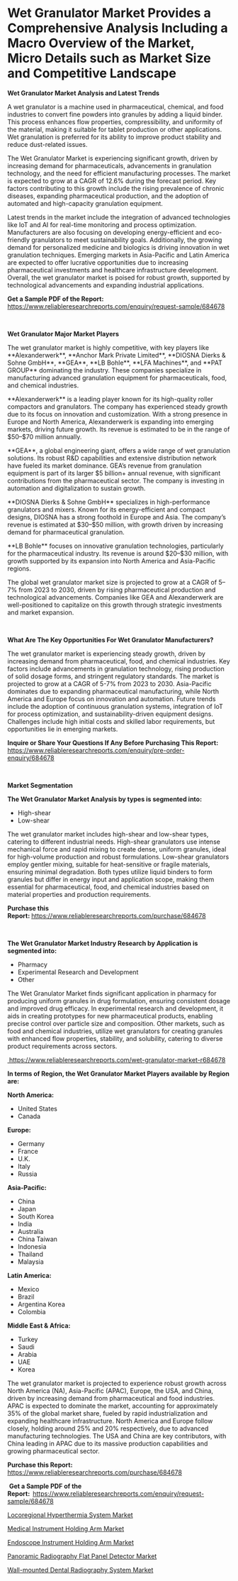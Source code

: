 <p><h1>Wet Granulator Market Provides a Comprehensive Analysis Including a Macro Overview of the Market, Micro Details such as Market Size and Competitive Landscape</h1></p><p><strong>Wet Granulator Market Analysis and Latest Trends</strong></p>
<p><p>A wet granulator is a machine used in pharmaceutical, chemical, and food industries to convert fine powders into granules by adding a liquid binder. This process enhances flow properties, compressibility, and uniformity of the material, making it suitable for tablet production or other applications. Wet granulation is preferred for its ability to improve product stability and reduce dust-related issues.</p><p>The Wet Granulator Market is experiencing significant growth, driven by increasing demand for pharmaceuticals, advancements in granulation technology, and the need for efficient manufacturing processes. The market is expected to grow at a CAGR of 12.6% during the forecast period. Key factors contributing to this growth include the rising prevalence of chronic diseases, expanding pharmaceutical production, and the adoption of automated and high-capacity granulation equipment.</p><p>Latest trends in the market include the integration of advanced technologies like IoT and AI for real-time monitoring and process optimization. Manufacturers are also focusing on developing energy-efficient and eco-friendly granulators to meet sustainability goals. Additionally, the growing demand for personalized medicine and biologics is driving innovation in wet granulation techniques. Emerging markets in Asia-Pacific and Latin America are expected to offer lucrative opportunities due to increasing pharmaceutical investments and healthcare infrastructure development. Overall, the wet granulator market is poised for robust growth, supported by technological advancements and expanding industrial applications.</p></p>
<p><strong>Get a Sample PDF of the Report:&nbsp;</strong> <a href="https://www.reliableresearchreports.com/enquiry/request-sample/684678?utm_campaign=33&utm_medium=2&utm_source=Github&utm_content=ia&utm_term=20012025&utm_id=wet-granulator">https://www.reliableresearchreports.com/enquiry/request-sample/684678</a></p>
<p>&nbsp;</p>
<p><strong>Wet Granulator Major Market Players</strong></p>
<p><p>The wet granulator market is highly competitive, with key players like **Alexanderwerk**, **Anchor Mark Private Limited**, **DIOSNA Dierks & Sohne GmbH**, **GEA**, **LB Bohle**, **LFA Machines**, and **PAT GROUP** dominating the industry. These companies specialize in manufacturing advanced granulation equipment for pharmaceuticals, food, and chemical industries.</p><p>**Alexanderwerk** is a leading player known for its high-quality roller compactors and granulators. The company has experienced steady growth due to its focus on innovation and customization. With a strong presence in Europe and North America, Alexanderwerk is expanding into emerging markets, driving future growth. Its revenue is estimated to be in the range of $50–$70 million annually.</p><p>**GEA**, a global engineering giant, offers a wide range of wet granulation solutions. Its robust R&D capabilities and extensive distribution network have fueled its market dominance. GEA’s revenue from granulation equipment is part of its larger $5 billion+ annual revenue, with significant contributions from the pharmaceutical sector. The company is investing in automation and digitalization to sustain growth.</p><p>**DIOSNA Dierks & Sohne GmbH** specializes in high-performance granulators and mixers. Known for its energy-efficient and compact designs, DIOSNA has a strong foothold in Europe and Asia. The company’s revenue is estimated at $30–$50 million, with growth driven by increasing demand for pharmaceutical granulation.</p><p>**LB Bohle** focuses on innovative granulation technologies, particularly for the pharmaceutical industry. Its revenue is around $20–$30 million, with growth supported by its expansion into North America and Asia-Pacific regions.</p><p>The global wet granulator market size is projected to grow at a CAGR of 5–7% from 2023 to 2030, driven by rising pharmaceutical production and technological advancements. Companies like GEA and Alexanderwerk are well-positioned to capitalize on this growth through strategic investments and market expansion.</p></p>
<p>&nbsp;</p>
<p><strong>What Are The Key Opportunities For Wet Granulator Manufacturers?</strong></p>
<p><p>The wet granulator market is experiencing steady growth, driven by increasing demand from pharmaceutical, food, and chemical industries. Key factors include advancements in granulation technology, rising production of solid dosage forms, and stringent regulatory standards. The market is projected to grow at a CAGR of 5-7% from 2023 to 2030. Asia-Pacific dominates due to expanding pharmaceutical manufacturing, while North America and Europe focus on innovation and automation. Future trends include the adoption of continuous granulation systems, integration of IoT for process optimization, and sustainability-driven equipment designs. Challenges include high initial costs and skilled labor requirements, but opportunities lie in emerging markets.</p></p>
<p><strong>Inquire or Share Your Questions If Any Before Purchasing This Report:</strong> <a href="https://www.reliableresearchreports.com/enquiry/pre-order-enquiry/684678?utm_campaign=33&utm_medium=2&utm_source=Github&utm_content=ia&utm_term=20012025&utm_id=wet-granulator">https://www.reliableresearchreports.com/enquiry/pre-order-enquiry/684678</a></p>
<p>&nbsp;</p>
<p><strong>Market Segmentation</strong></p>
<p><strong>The Wet Granulator Market Analysis by types is segmented into:</strong></p>
<p><ul><li>High-shear</li><li>Low-shear</li></ul></p>
<p><p>The wet granulator market includes high-shear and low-shear types, catering to different industrial needs. High-shear granulators use intense mechanical force and rapid mixing to create dense, uniform granules, ideal for high-volume production and robust formulations. Low-shear granulators employ gentler mixing, suitable for heat-sensitive or fragile materials, ensuring minimal degradation. Both types utilize liquid binders to form granules but differ in energy input and application scope, making them essential for pharmaceutical, food, and chemical industries based on material properties and production requirements.</p></p>
<p><strong>Purchase this Report:&nbsp;</strong><a href="https://www.reliableresearchreports.com/purchase/684678?utm_campaign=33&utm_medium=2&utm_source=Github&utm_content=ia&utm_term=20012025&utm_id=wet-granulator">https://www.reliableresearchreports.com/purchase/684678</a></p>
<p>&nbsp;</p>
<p><strong>The Wet Granulator Market Industry Research by Application is segmented into:</strong></p>
<p><ul><li>Pharmacy</li><li>Experimental Research and Development</li><li>Other</li></ul></p>
<p><p>The Wet Granulator Market finds significant application in pharmacy for producing uniform granules in drug formulation, ensuring consistent dosage and improved drug efficacy. In experimental research and development, it aids in creating prototypes for new pharmaceutical products, enabling precise control over particle size and composition. Other markets, such as food and chemical industries, utilize wet granulators for creating granules with enhanced flow properties, stability, and solubility, catering to diverse product requirements across sectors.</p></p>
<p><a href="https://www.reliableresearchreports.com/wet-granulator-market-r684678?utm_campaign=33&utm_medium=2&utm_source=Github&utm_content=ia&utm_term=20012025&utm_id=wet-granulator">&nbsp;https://www.reliableresearchreports.com/wet-granulator-market-r684678</a></p>
<p><strong>In terms of Region, the Wet Granulator Market Players available by Region are:</strong></p>
<p>
    <p> <strong> North America: </strong>
        <ul>
            <li>United States</li>
            <li>Canada</li>
        </ul>
        </p> 
    <p> <strong> Europe: </strong>
        <ul>
            <li>Germany</li>
            <li>France</li>
            <li>U.K.</li>
            <li>Italy</li>
            <li>Russia</li>
        </ul>
        </p> 
    <p> <strong> Asia-Pacific: </strong>
        <ul>
            <li>China</li>
            <li>Japan</li>
            <li>South Korea</li>
            <li>India</li>
            <li>Australia</li>
            <li>China Taiwan</li>
            <li>Indonesia</li>
            <li>Thailand</li>
            <li>Malaysia</li>
        </ul>
        </p> 
    <p> <strong> Latin America: </strong>
        <ul>
            <li>Mexico</li>
            <li>Brazil</li>
            <li>Argentina Korea</li>
            <li>Colombia</li>
        </ul>
        </p> 
    <p> <strong> Middle East & Africa: </strong>
        <ul>
            <li>Turkey</li>
            <li>Saudi</li>
            <li>Arabia</li>
            <li>UAE</li>
            <li>Korea</li>
        </ul>
    </p>
    </p>
<p><p>The wet granulator market is projected to experience robust growth across North America (NA), Asia-Pacific (APAC), Europe, the USA, and China, driven by increasing demand from pharmaceutical and food industries. APAC is expected to dominate the market, accounting for approximately 35% of the global market share, fueled by rapid industrialization and expanding healthcare infrastructure. North America and Europe follow closely, holding around 25% and 20% respectively, due to advanced manufacturing technologies. The USA and China are key contributors, with China leading in APAC due to its massive production capabilities and growing pharmaceutical sector.</p></p>
<p><strong>Purchase this Report: </strong><a href="https://www.reliableresearchreports.com/purchase/684678?utm_campaign=33&utm_medium=2&utm_source=Github&utm_content=ia&utm_term=20012025&utm_id=wet-granulator">https://www.reliableresearchreports.com/purchase/684678</a></p>
<p>&nbsp;<strong>Get a Sample PDF of the Report:&nbsp;&nbsp;</strong><a href="https://www.reliableresearchreports.com/enquiry/request-sample/684678?utm_campaign=33&utm_medium=2&utm_source=Github&utm_content=ia&utm_term=20012025&utm_id=wet-granulator">https://www.reliableresearchreports.com/enquiry/request-sample/684678</a></p>
<p><strong></strong></p>
<p><p><a href="https://github.com/arnoldannice0/Market-Research-Report-List-1/blob/main/locoregional-hyperthermia-system-market.md?utm_campaign=33&utm_medium=2&utm_source=Github&utm_content=ia&utm_term=20012025&utm_id=wet-granulator">Locoregional Hyperthermia System Market</a></p><p><a href="https://github.com/justalichtenberger/Market-Research-Report-List-1/blob/main/medical-instrument-holding-arm-market.md?utm_campaign=33&utm_medium=2&utm_source=Github&utm_content=ia&utm_term=20012025&utm_id=wet-granulator">Medical Instrument Holding Arm Market</a></p><p><a href="https://github.com/bensemilia864/Market-Research-Report-List-1/blob/main/endoscope-instrument-holding-arm-market.md?utm_campaign=33&utm_medium=2&utm_source=Github&utm_content=ia&utm_term=20012025&utm_id=wet-granulator">Endoscope Instrument Holding Arm Market</a></p><p><a href="https://github.com/JakirUddin651/Market-Research-Report-List-1/blob/main/panoramic-radiography-flat-panel-detector-market.md?utm_campaign=33&utm_medium=2&utm_source=Github&utm_content=ia&utm_term=20012025&utm_id=wet-granulator">Panoramic Radiography Flat Panel Detector Market</a></p><p><a href="https://github.com/gerdabatiskzv9/Market-Research-Report-List-1/blob/main/wall-mounted-dental-radiography-system-market.md?utm_campaign=33&utm_medium=2&utm_source=Github&utm_content=ia&utm_term=20012025&utm_id=wet-granulator">Wall-mounted Dental Radiography System Market</a></p></p>